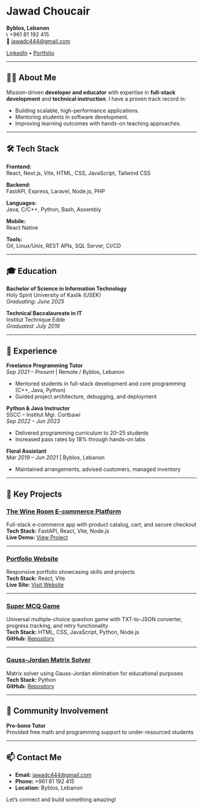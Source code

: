 #  Jawad Choucair

**Byblos, Lebanon**  
📞 +961 81 192 415  
📧 jawadc444@gmail.com  

[LinkedIn](https://linkedin.com/in/jawad-choucair-3998ba154) • [Portfolio](https://jawadchoucair.onrender.com/)

---

## 👨‍💻 About Me
Mission-driven **developer and educator** with expertise in **full-stack development** and **technical instruction**. I have a proven track record in:
- Building scalable, high-performance applications.
- Mentoring students in software development.
- Improving learning outcomes with hands-on teaching approaches.

---

## 🛠️ Tech Stack

**Frontend:**  
React, Next.js, Vite, HTML, CSS, JavaScript, Tailwind CSS  

**Backend:**  
FastAPI, Express, Laravel, Node.js, PHP  

**Languages:**  
Java, C/C++, Python, Bash, Assembly  

**Mobile:**  
React Native  

**Tools:**  
Git, Linux/Unix, REST APIs, SQL Server, CI/CD  

---

## 🎓 Education

**Bachelor of Science in Information Technology**  
Holy Spirit University of Kaslik (USEK)  
*Graduating: June 2025*  

**Technical Baccalaureate in IT**  
Institut Technique Edde  
*Graduated: July 2016*  

---

## 💼 Experience

**Freelance Programming Tutor**  
*Sep 2021 – Present* | Remote / Byblos, Lebanon  
- Mentored students in full-stack development and core programming (C++, Java, Python)  
- Guided project architecture, debugging, and deployment  

**Python & Java Instructor**  
SSCC – Institut Mgr. Cortbawi  
*Sep 2022 – Jun 2023*  
- Delivered programming curriculum to 20–25 students  
- Increased pass rates by 18% through hands-on labs  

**Floral Assistant**  
*Mar 2019 – Jun 2021* | Byblos, Lebanon  
- Maintained arrangements, advised customers, managed inventory  

---

## 🚀 Key Projects

### [The Wine Room E-commerce Platform](https://bernard-frontend.onrender.com/)
Full-stack e-commerce app with product catalog, cart, and secure checkout  
**Tech Stack:** FastAPI, React, Vite, Node.js  
**Live Demo:** [View Project](https://bernard-frontend.onrender.com/)

---

### [Portfolio Website](https://jawadchoucair.onrender.com/)
Responsive portfolio showcasing skills and projects  
**Tech Stack:** React, Vite  
**Live Site:** [Visit Website](https://jawadchoucair.onrender.com/)

---

### [Super MCQ Game](https://github.com/SilverLucFox/super-mcq)
Universal multiple-choice question game with TXT-to-JSON converter, progress tracking, and retry functionality  
**Tech Stack:** HTML, CSS, JavaScript, Python, Node.js  
**GitHub:** [Repository](https://github.com/SilverLucFox/super-mcq)

---

### [Gauss-Jordan Matrix Solver](https://github.com/SilverLucFox/Gauss-Jordan-Matrix-Solver)
Matrix solver using Gauss-Jordan elimination for educational purposes  
**Tech Stack:** Python  
**GitHub:** [Repository](https://github.com/SilverLucFox/Gauss-Jordan-Matrix-Solver)

---

## 🤝 Community Involvement
**Pro-bono Tutor**  
Provided free math and programming support to under-resourced students

---

## 📫 Contact Me
- **Email:** jawadc444@gmail.com  
- **Phone:** +961 81 192 415  
- **Location:** Byblos, Lebanon  

Let’s connect and build something amazing!
